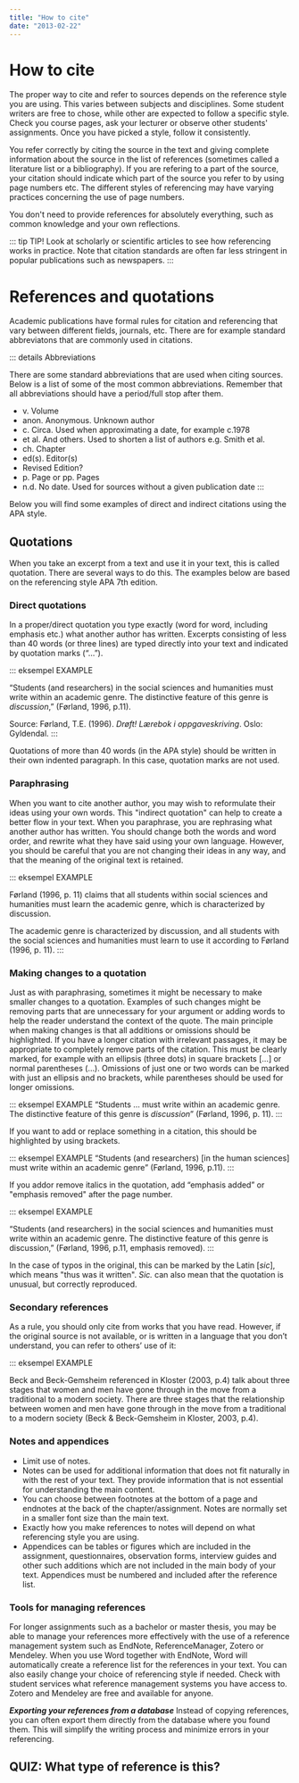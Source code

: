 ```yaml
---
title: "How to cite"
date: "2013-02-22"
---
```


# How to cite

The proper way to cite and refer to sources depends on the reference style you are using. This varies between subjects and disciplines. Some student writers are free to chose, while other are expected to follow a specific style. Check you course pages, ask your lecturer or observe other students' assignments. Once you have picked a style, follow it consistently. 

You refer correctly by citing the source in the text and giving complete information about the source in the list of references (sometimes called a literature list or a bibliography). If you are refering to a part of the source, your citation should indicate which part of the source you refer to by using page numbers etc. The different styles of referencing may have varying practices concerning the use of page numbers. 

You don't need to provide references for absolutely everything, such as common knowledge and your own reflections. 

::: tip TIP! 
Look at scholarly or scientific articles to see how referencing works in practice. Note that citation standards are often far less stringent in popular publications such as newspapers.
:::

# References and quotations

Academic publications have formal rules for citation and referencing that vary between different fields, journals, etc. There are for example standard abbreviatons that are commonly used in citations. 

::: details Abbreviations 

There are some standard abbreviations that are used when citing sources. Below is a list of some of the most common abbreviations. Remember that all abbreviations should have a period/full stop after them.
- v. Volume 
- anon. Anonymous. Unknown author
- c. Circa. Used when approximating a date, for example c.1978
- et al. And others. Used to shorten a list of authors e.g. Smith et al.
- ch. Chapter 
- ed(s). Editor(s)
- Revised Edition?
- p. Page or pp. Pages
- n.d. No date. Used for sources without a given publication date
::: 

Below you will find some examples of direct and indirect citations using the APA style.

## Quotations 

When you take an excerpt from a text and use it in your text, this is called quotation. There are several ways to do this. The examples below are based on the referencing style APA 7th edition.


### Direct quotations 
In a proper/direct quotation you type exactly (word for word, including emphasis etc.) what another author has written. Excerpts consisting of less than 40 words (or three lines) are typed directly into your text and indicated by quotation marks (“...”).

::: eksempel EXAMPLE 

“Students (and researchers) in the social sciences and humanities must write within an academic genre. The distinctive feature of this genre is _discussion_,” (Førland, 1996, p.11).

Source: Førland, T.E. (1996). _Drøft! Lærebok i oppgaveskriving_. Oslo: Gyldendal.
::: 

Quotations of more than 40 words (in the APA style) should be written in their own indented paragraph. In this case, quotation marks are not used.

### Paraphrasing 

When you want to cite another author, you may wish to reformulate their ideas using your own words. This "indirect quotation" can help to create a better flow in your text. When you paraphrase, you are rephrasing what another author has written. You should change both the words and word order, and rewrite what they have said using your own language. However, you should be careful that you are not changing their ideas in any way, and that the meaning of the original text is retained. 

::: eksempel EXAMPLE 

Førland (1996, p. 11) claims that all students within social sciences and humanities must learn the academic genre, which is characterized by discussion. 

The academic genre is characterized by discussion, and all students with the social sciences and humanities must learn to use it according to Førland (1996, p. 11).
::: 

### Making changes to a quotation 

Just as with paraphrasing, sometimes it might be necessary to make smaller changes to a quotation. Examples of such changes might be removing parts that are unnecessary for your argument or adding words to help the reader understand the context of the quote. The main principle when making changes is that all additions or omissions should be highlighted. If you have a longer citation with irrelevant passages, it may be appropriate to completely remove parts of the citation. This must be clearly marked, for example with an ellipsis (three dots) in square brackets […] or normal parentheses (…). Omissions of just one or two words can be marked with just an ellipsis and no brackets, while parentheses should be used for longer omissions.  

::: eksempel EXAMPLE
“Students ... must write within an academic genre. The distinctive feature of this genre is _discussion_” (Førland, 1996, p. 11).
::: 

If you want to add or replace something in a citation, this should be highlighted by using brackets.

::: eksempel EXAMPLE
“Students (and researchers) [in the human sciences] must write within an academic genre” (Førland, 1996, p.11). 
::: 

If you addor remove italics in the quotation, add “emphasis added” or "emphasis removed" after the page number. 

::: eksempel EXAMPLE 

“Students (and researchers) in the social sciences and humanities must write within an academic genre. The distinctive feature of this genre is discussion,” (Førland, 1996, p.11, emphasis removed).
::: 

In the case of typos in the original, this can be marked by the Latin \[_sic_\], which means "thus was it written". _Sic._ can also mean that the quotation is unusual, but correctly reproduced.


### Secondary references
As a rule, you should only cite from works that you have read. However, if the original source is not available, or is written in a language that you don’t understand, you can refer to others’ use of it:

::: eksempel EXAMPLE

Beck and Beck-Gemsheim referenced in Kloster (2003, p.4) talk about three stages that women and men have gone through in the move from a traditional to a modern society.
There are three stages that the relationship between women and men have gone through in the move from a traditional to a modern society (Beck & Beck-Gemsheim in Kloster, 2003, p.4).

### Notes and appendices
- Limit use of notes.
- Notes can be used for additional information that does not fit naturally in with the rest of your text. They provide information that is not essential for understanding the main content.
- You can choose between footnotes at the bottom of a page and endnotes at the back of the chapter/assignment. Notes are normally set in a smaller font size than the main text.
- Exactly how you make references to notes will depend on what referencing style you are using. 
- Appendices can be tables or figures which are included in the assignment, questionnaires, observation forms, interview guides and other such additions which are not included in the main body of your text. Appendices must be numbered and included after the reference list.

### Tools for managing references
For longer assignments such as a bachelor or master thesis, you may be able to manage your references more effectively with the use of a reference management system such as EndNote, ReferenceManager, Zotero or Mendeley. When you use Word together with EndNote, Word will automatically create a reference list for the references in your text. You can also easily change your choice of referencing style if needed. Check with student services what reference management systems you have access to. Zotero and Mendeley are free and available for anyone.

***Exporting your references from a database***
Instead of copying references, you can often export them directly from the database where you found them. This will simplify the writing process and minimize errors in your referencing. 


## QUIZ: What type of reference is this?

<QuizEn v-bind:quizNum=2 />

